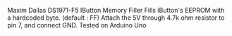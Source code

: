 Maxim Dallas DS1971-F5 IButton Memory Filler
Fills iButton's EEPROM with a hardcoded byte. (default : FF)
Attach the 5V through 4.7k ohm resistor to pin 7, and connect GND.
Tested on Arduino Uno
